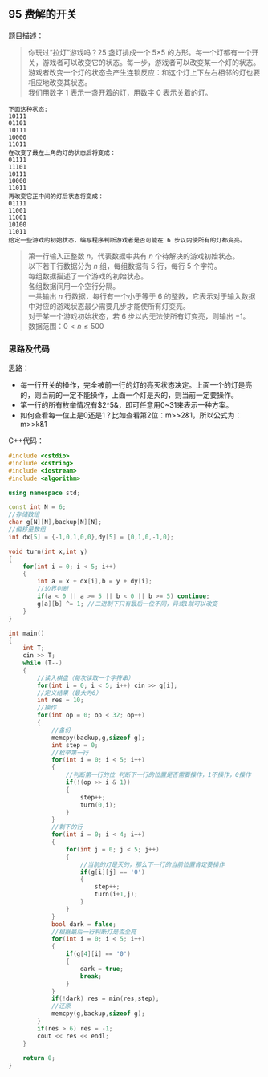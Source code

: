 <!--
 * @Description: 
 * @Author: fengxb
 * @Date: 2022-02-18 10:22:41
 * @LastEditor: fengxb
 * @LastEditTime: 2022-02-18 13:57:09
-->

## 95 费解的开关

题目描述：
> 你玩过“拉灯”游戏吗？25 盏灯排成一个 5×5 的方形。每一个灯都有一个开关，游戏者可以改变它的状态。每一步，游戏者可以改变某一个灯的状态。游戏者改变一个灯的状态会产生连锁反应：和这个灯上下左右相邻的灯也要相应地改变其状态。</br>
> 我们用数字 1 表示一盏开着的灯，用数字 0 表示关着的灯。

```text
下面这种状态:
10111
01101
10111
10000
11011
在改变了最左上角的灯的状态后将变成：
01111
11101
10111
10000
11011
再改变它正中间的灯后状态将变成：
01111
11001
11001
10100
11011
给定一些游戏的初始状态，编写程序判断游戏者是否可能在 6 步以内使所有的灯都变亮。
```

> 第一行输入正整数 $n$，代表数据中共有 $n$ 个待解决的游戏初始状态。  </br>
> 以下若干行数据分为 $n$ 组，每组数据有 5 行，每行 5 个字符。  </br>
> 每组数据描述了一个游戏的初始状态。</br>
> 各组数据间用一个空行分隔。</br>
> 一共输出 $n$ 行数据，每行有一个小于等于 6 的整数，它表示对于输入数据中对应的游戏状态最少需要几步才能使所有灯变亮。</br>
> 对于某一个游戏初始状态，若 6 步以内无法使所有灯变亮，则输出 −1。</br>
> 数据范围：$0 < n \leq 500$

### 思路及代码

思路：

- 每一行开关的操作，完全被前一行的灯的亮灭状态决定。上面一个的灯是亮的，则当前的一定不能操作，上面一个灯是灭的，则当前一定要操作。
- 第一行的所有枚举情况有$2^5&，即可任意用0~31来表示一种方案。
- 如何查看每一位上是0还是1？比如查看第2位：m>>2&1，所以公式为：m>>k&1

C++代码：

```C++
#include <cstdio>
#include <cstring>
#include <iostream>
#include <algorithm>

using namespace std;

const int N = 6;
//存储数组
char g[N][N],backup[N][N];
//偏移量数组
int dx[5] = {-1,0,1,0,0},dy[5] = {0,1,0,-1,0};

void turn(int x,int y)
{
    for(int i = 0; i < 5; i++)
    {
        int a = x + dx[i],b = y + dy[i];
        //边界判断
        if(a < 0 || a >= 5 || b < 0 || b >= 5) continue;
        g[a][b] ^= 1; //二进制下只有最后一位不同，异或1就可以改变
    }
}

int main()
{
    int T;
    cin >> T;
    while (T--)
    {
        //读入棋盘（每次读取一个字符串）
        for(int i = 0; i < 5; i++) cin >> g[i];
        //定义结果（最大为6）
        int res = 10;
        //操作
        for(int op = 0; op < 32; op++)
        {
            //备份
            memcpy(backup,g,sizeof g);
            int step = 0;
            //枚举第一行
            for(int i = 0; i < 5; i++)
            {
                //判断第一行的位 判断下一行的位置是否需要操作，1不操作，0操作
                if(!(op >> i & 1))
                {
                    step++;
                    turn(0,i);
                }
            }
            //剩下的行
            for(int i = 0; i < 4; i++)
            {
                for(int j = 0; j < 5; j++)
                {
                    //当前的灯是灭的，那么下一行的当前位置肯定要操作
                    if(g[i][j] == '0')
                    {
                        step++;
                        turn(i+1,j);
                    }
                }
            }
            bool dark = false;
            //根据最后一行判断灯是否全亮
            for(int i = 0; i < 5; i++)
            {
                if(g[4][i] == '0')
                {
                    dark = true;
                    break;
                }
            }
            if(!dark) res = min(res,step);
            //还原
            memcpy(g,backup,sizeof g);
        }
        if(res > 6) res = -1;
        cout << res << endl;
    }
    
    return 0;
}
```
